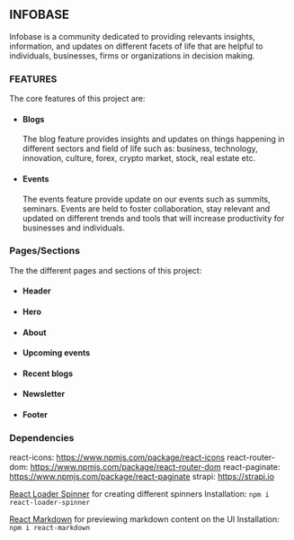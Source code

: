 ## INFOBASE

Infobase is a community dedicated to providing relevants insights, information, and updates on different facets of life that are helpful to individuals, businesses, firms or organizations in decision making.

### FEATURES

The core features of this project are:

- #### Blogs

  The blog feature provides insights and updates on things happening in different sectors and field of life such as: business, technology, innovation, culture, forex, crypto market, stock, real estate etc.

- #### Events
  The events feature provide update on our events such as summits, seminars. Events are held to foster collaboration, stay relevant and updated on different trends and tools that will increase productivity for businesses and individuals.

### Pages/Sections

The the different pages and sections of this project:

- #### Header
- #### Hero
- #### About
- #### Upcoming events
- #### Recent blogs
- #### Newsletter
- #### Footer

### Dependencies

react-icons: https://www.npmjs.com/package/react-icons
react-router-dom: https://www.npmjs.com/package/react-router-dom
react-paginate: https://www.npmjs.com/package/react-paginate
strapi: https://strapi.io

[React Loader Spinner](https://www.npmjs.com/package/react-loader-spinner)
for creating different spinners
Installation:
`npm i react-loader-spinner`

[React Markdown](https://www.npmjs.com/package/react-markdown)
for previewing markdown content on the UI
Installation:
`npm i react-markdown`
